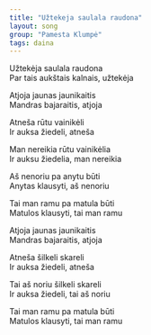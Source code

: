 ```yaml
---
title: "Užtekeja saulala raudona"
layout: song
group: "Pamesta Klumpė"
tags: daina
---
```

Užtekėja saulala raudona  
Par tais aukštais kalnais, užtekėja  

Atjoja jaunas jaunikaitis  
Mandras bajaraitis, atjoja  

Atneša rūtu vainikėli  
Ir auksa žiedeli, atneša  

Man nereikia rūtu vainikėlia  
Ir auksu žiedelia, man nereikia  

Aš nenoriu pa anytu būti  
Anytas klausyti, aš nenoriu  

Tai man ramu pa matula būti  
Matulos klausyti, tai man ramu  

Atjoja jaunas jaunikaitis  
Mandras bajaraitis, atjoja  

Atneša šilkeli skareli  
Ir auksa žiedeli, atneša  

Tai aš noriu šilkeli skareli  
Ir auksa žiedeli, tai aš noriu  

Tai man ramu pa matula būti  
Matulos klausyti, tai man ramu  
